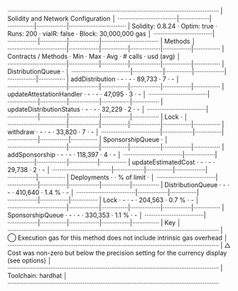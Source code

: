 ······················································································································
|  Solidity and Network Configuration                                                                                │
·································|·················|···············|·················|································
|  Solidity: 0.8.24              ·  Optim: true    ·  Runs: 200    ·  viaIR: false   ·     Block: 30,000,000 gas     │
·································|·················|···············|·················|································
|  Methods                                                                                                           │
·································|·················|···············|·················|················|···············
|  Contracts / Methods           ·  Min            ·  Max          ·  Avg            ·  # calls       ·  usd (avg)   │
·································|·················|···············|·················|················|···············
|  DistributionQueue             ·                                                                                   │
·································|·················|···············|·················|················|···············
|      addDistribution           ·              -  ·            -  ·         89,733  ·             7  ·           -  │
·································|·················|···············|·················|················|···············
|      updateAttestationHandler  ·              -  ·            -  ·         47,095  ·             3  ·           -  │
·································|·················|···············|·················|················|···············
|      updateDistributionStatus  ·              -  ·            -  ·         32,229  ·             2  ·           -  │
·································|·················|···············|·················|················|···············
|  Lock                          ·                                                                                   │
·································|·················|···············|·················|················|···············
|      withdraw                  ·              -  ·            -  ·         33,820  ·             7  ·           -  │
·································|·················|···············|·················|················|···············
|  SponsorshipQueue              ·                                                                                   │
·································|·················|···············|·················|················|···············
|      addSponsorship            ·              -  ·            -  ·        118,397  ·             4  ·           -  │
·································|·················|···············|·················|················|···············
|      updateEstimatedCost       ·              -  ·            -  ·         29,738  ·             2  ·           -  │
·································|·················|···············|·················|················|···············
|  Deployments                                     ·                                 ·  % of limit    ·              │
·································|·················|···············|·················|················|···············
|  DistributionQueue             ·              -  ·            -  ·        410,640  ·         1.4 %  ·           -  │
·································|·················|···············|·················|················|···············
|  Lock                          ·              -  ·            -  ·        204,563  ·         0.7 %  ·           -  │
·································|·················|···············|·················|················|···············
|  SponsorshipQueue              ·              -  ·            -  ·        330,353  ·         1.1 %  ·           -  │
·································|·················|···············|·················|················|···············
|  Key                                                                                                               │
······················································································································
|  ◯  Execution gas for this method does not include intrinsic gas overhead                                          │
······················································································································
|  △  Cost was non-zero but below the precision setting for the currency display (see options)                       │
······················································································································
|  Toolchain:  hardhat                                                                                               │
······················································································································